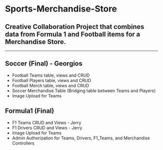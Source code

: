 # Sports-Merchandise-Store
## Creative Collaboration Project that combines data from Formula 1 and Football items for a Merchandise Store.
------------------------------
## Soccer (Final) - Georgios
- Football Teams table, views and CRUD
- Football Players table, views and CRUD
- Football Merch table, views and CRUD
- Soccer Merchandise Table (Bridging table between Teams and Players)
- Image Upload for Teams
 
## Formula1 (Final)
- F1 Teams CRUD and Views - Jerry
- F1 Drivers CRUD and Views - Jerry
- Image Upload for Teams
- Admin Authorization for Teams, Drivers, F1_Teams, and Merchandise Controllers
  
